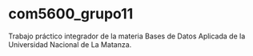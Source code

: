 # com5600_grupo11
Trabajo práctico integrador de la materia Bases de Datos Aplicada de la Universidad Nacional de La Matanza.
